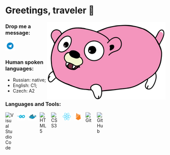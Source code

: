 # Greetings, traveler 👋 

<img align="right" src="./img/gopoke.png"/>

### Drop me a message: 
[<img src="./img/tg-icon.png" width="30px"/>][telegram]

### Human spoken languages:
- Russian: native;
- English: C1;
- Czech: A2

### Languages and Tools:
<img align="left" alt="Visual Studio Code" width="26px" src="https://cdn.jsdelivr.net/gh/devicons/devicon/icons/vscode/vscode-original.svg" style="padding-right:10px;" />
<img align="left" alt="Golang" width="26px" src="https://github.com/devicons/devicon/blob/v2.15.1/icons/go/go-original-wordmark.svg" style="padding-right:10px;" />
<img align="left" alt="Golang" width="26px" src="https://github.com/devicons/devicon/blob/v2.15.1/icons/docker/docker-original.svg" style="padding-right:10px;" />
<img align="left" alt="HTML5" width="26px" src="https://cdn.jsdelivr.net/gh/devicons/devicon/icons/html5/html5-original.svg" style="padding-right:10px;" />
<img align="left" alt="CSS3" width="26px" src="https://cdn.jsdelivr.net/gh/devicons/devicon/icons/css3/css3-original.svg" style="padding-right:10px;" />
<img align="left" alt="React" width="26px" src="https://github.com/devicons/devicon/blob/v2.15.1/icons/react/react-original.svg" style="padding-right:10px;" />
<img align="left" alt="React" width="26px" src="https://github.com/devicons/devicon/blob/master/icons/firebase/firebase-plain.svg" style="padding-right:10px;" />
<img align="left" alt="Git" width="26px" src="https://cdn.jsdelivr.net/gh/devicons/devicon/icons/git/git-original.svg" style="padding-right:10px;" />
<img align="left" alt="GitHub" width="26px" src="https://user-images.githubusercontent.com/3369400/139447912-e0f43f33-6d9f-45f8-be46-2df5bbc91289.png" style="padding-right:10px;" />


<br />

[telegram]: https://t.me/shariplov

